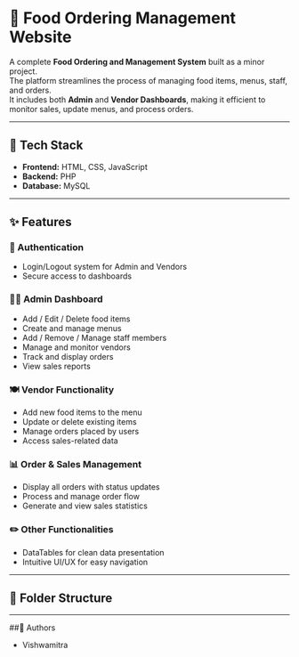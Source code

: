 # 🍴 Food Ordering Management Website

A complete **Food Ordering and Management System** built as a minor project.  
The platform streamlines the process of managing food items, menus, staff, and orders.  
It includes both **Admin** and **Vendor Dashboards**, making it efficient to monitor sales, update menus, and process orders.

---

## 🔧 Tech Stack
- **Frontend:** HTML, CSS, JavaScript  
- **Backend:** PHP  
- **Database:** MySQL  

---

## ✨ Features

### 🔐 Authentication
- Login/Logout system for Admin and Vendors  
- Secure access to dashboards  

### 🧑‍💼 Admin Dashboard
- Add / Edit / Delete food items  
- Create and manage menus  
- Add / Remove / Manage staff members  
- Manage and monitor vendors  
- Track and display orders  
- View sales reports  

### 🍽️ Vendor Functionality
- Add new food items to the menu  
- Update or delete existing items  
- Manage orders placed by users  
- Access sales-related data  

### 📊 Order & Sales Management
- Display all orders with status updates  
- Process and manage order flow  
- Generate and view sales statistics  

### ✏️ Other Functionalities
- DataTables for clean data presentation  
- Intuitive UI/UX for easy navigation  

---

## 📁 Folder Structure

---

##📝 Authors
- Vishwamitra
